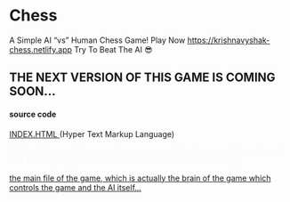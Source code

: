 # Chess
A Simple AI “vs” Human Chess Game! Play Now https://krishnavyshak-chess.netlify.app Try To Beat The AI 😎


<H2>THE NEXT VERSION OF THIS GAME IS COMING SOON...</H2>


<h4>source code</h4>
<a href="https://raw.githubusercontent.com/KrishnaVyshak/Chess/main/index.html"> INDEX.HTML </a> (Hyper Text Markup Language) <p style="color:#f9f9f9">[the back-bone of the game, it contains two links that are a "link stylsheet" and a "script" tag that is connected with other files in the repo.]</p>
<a href="https://krishnavyshak-chess.netlify.app/Assets/index.js'> INDEX.JS </a> (Javascript) <br> <p style="color:#f9f9f9"> the main file of the game, which is actually the brain of the game which controls the game and the AI itself... </p> 

